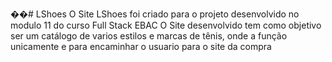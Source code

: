 ��#   L S h o e s 
 
 O Site LShoes foi criado para o projeto desenvolvido no modulo 11 do curso Full Stack EBAC
O Site desenvolvido tem como objetivo ser um catálogo de varios estilos e marcas de tênis, onde a função unicamente e para encaminhar o usuario para o site da compra

